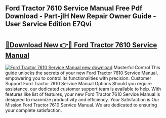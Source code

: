 ## Ford Tractor 7610 Service Manual Free Pdf Download - Part-jIH New Repair Owner Guide - User Service Edition E7Qvi

# <h2><a href="http://bc58504.oget.top/?id=Ford+Tractor+7610+Service+Manual">🔗Download New 👉🔴 Ford Tractor 7610 Service Manual</a></h2>

[![Ford Tractor 7610 Service Manual new download](https://i.imgur.com/5g1atiW.png)](http://bc58504.oget.top/?id=Ford+Tractor+7610+Service+Manual)
Masterful Control This guide unlocks the secrets of your new Ford Tractor 7610 Service Manual, empowering you to control its functionalities with precision. Customer Support Ford Tractor 7610 Service Manual Options Should you require assistance, our dedicated customer support team is available to help. With features like list of features, your new Ford Tractor 7610 Service Manual is designed to maximize productivity and efficiency. Your Satisfaction is Our Mission Ford Tractor 7610 Service Manual. We are dedicated to ensuring your complete satisfaction.
